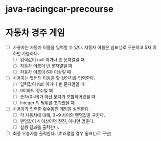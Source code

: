 # java-racingcar-precourse
# 자동차 경주 게임
- [ ] 사용자는 자동차 이름을 입력할 수 있다. 자동차 이름은 쉼표(,)로 구분하고 5자 이하만 가능하다.
  - [ ] 입력값이 null 이거나 빈 문자열일 때
  - [ ] 자동차 이름이 빈 문자열일 때
  - [ ] 자동차 이름이 6자 이상일 때
- [ ] 사용자는 몇번의 이동을 할 것인지를 입력한다.
  - [ ] 입력값이 null 이거나 빈 문자열일 때 
  - [ ] 0이하의 정수일 때
  - [ ] 숫자(0~9)가 아닌 문자가 포함되어있을 때
  - [ ] Integer 의 범위를 초과했을 때
- [ ] 사용자가 입력한 횟수동안 게임을 실행한다.
  - [ ] 각 자동차에 대해, 0~9 사이의 랜덤값을 구한다.
  - [ ] 랜덤값이 4 이상이면 전진, 아니면 멈춘다.
  - [ ] 실행 결과를 출력한다.
- [ ] 최종 우승자를 출력한다. (여러명일 경우 쉼표(,)로 구분) 